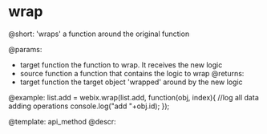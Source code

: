 wrap
=============

@short: 'wraps' a function around the original function

@params:
- target	function	the function to wrap. It receives the new logic
- source	function	a function that contains the logic to wrap
@returns:
- target	function	the target object 'wrapped' around by the new logic
	
@example:
list.add = webix.wrap(list.add, function(obj, index){
	//log all data adding operations
	console.log("add "+obj.id);
});

@template:	api_method
@descr:



